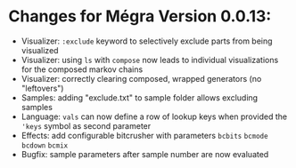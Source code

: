 # Changes for Mégra Version 0.0.13:

* Visualizer: `:exclude` keyword to selectively exclude parts from being visualized
* Visualizer: using `ls` with `compose` now leads to individual visualizations for the composed markov chains
* Visualizer: correctly clearing composed, wrapped generators (no "leftovers")
* Samples: adding "exclude.txt" to sample folder allows excluding samples
* Language: `vals` can now define a row of lookup keys when provided the `'keys` symbol as second parameter
* Effects: add configurable bitcrusher with parameters `bcbits` `bcmode` `bcdown` `bcmix`
* Bugfix: sample parameters after sample number are now evaluated
